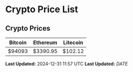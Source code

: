 # Crypto Price List

## Crypto Prices
| Bitcoin | Ethereum | Litecoin |
| ------- | -------- | -------- |
| $94093 | $3390.95 | $102.12 |
**Last Updated:** 2024-12-31 11:57 UTC
**Last Updated:** $DATE$
